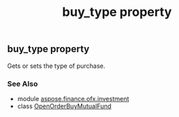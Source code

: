 ﻿---
title: buy_type property
second_title: Aspose.Finance for Python via .NET API References
description: 
type: docs
weight: 30
url: /python-net/aspose.finance.ofx.investment/openorderbuymutualfund/buy_type/
is_root: false
---

## buy_type property


Gets or sets the type of purchase.

### See Also
* module [aspose.finance.ofx.investment](../../)
* class [OpenOrderBuyMutualFund](/finance/python-net/aspose.finance.ofx.investment/openorderbuymutualfund)
